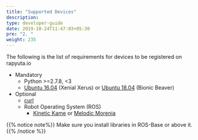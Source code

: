 ```yaml
---
title: "Supported Devices"
description:
type: developer-guide
date: 2019-10-24T11:47:03+05:30
pre: "2. "
weight: 235
---
```

The following is the list of requirements for devices to be
registered on rapyuta.io

* Mandatory
    * Python >=2.7.8, <3
    * [Ubuntu 16.04](http://releases.ubuntu.com/16.04/) (Xenial Xerus)
 or [Ubuntu 18.04](http://releases.ubuntu.com/18.04/) (Bionic Beaver)
* Optional
    * [curl](https://curl.haxx.se/)
    * Robot Operating System (ROS)
      * [Kinetic Kame](http://wiki.ros.org/kinetic) or [Melodic Morenia](http://wiki.ros.org/melodic)

{{% notice note%}}
Make sure you install libraries in ROS-Base or above it.
{{% /notice %}}